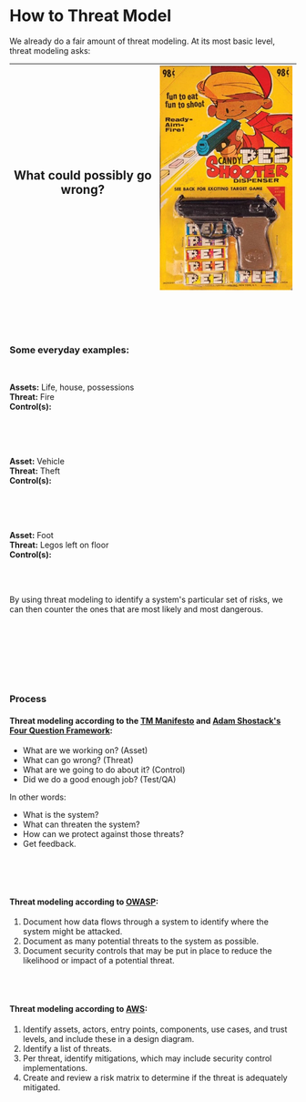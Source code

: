 
# How to Threat Model

We already do a fair amount of threat modeling. At its most basic level, threat modeling asks:

| <h2> What could possibly go wrong? </h2> | ![alt text](/images/pez_gun_med.jpg "They'll take my Pez from my cold, dead hands.") |
|--|--|

<br /><br /><br />

### Some everyday examples:

<br />

**Assets:** Life, house, possessions <br />
**Threat:** Fire <br />
**Control(s):** 

<br /><br /><br />

**Asset:** Vehicle <br />
**Threat:** Theft <br />
**Control(s):** 

<br /><br /><br />

**Asset:** Foot <br />
**Threat:** Legos left on floor <br />
**Control(s):** 

<br /><br />

By using threat modeling to identify a system's particular set of risks, we can then counter the ones that are most likely and most dangerous.

<br /><br /><br /><br /><br /><br />

### Process

#### Threat modeling according to the [TM Manifesto](https://www.threatmodelingmanifesto.org) and [Adam Shostack's Four Question Framework](https://github.com/adamshostack/4QuestionFrame):

* What are we working on? (Asset)
* What can go wrong? (Threat)
* What are we going to do about it? (Control)
* Did we do a good enough job? (Test/QA)

In other words:
* What is the system?
* What can threaten the system?
* How can we protect against those threats?
* Get feedback.

<br /><br /><br />

#### Threat modeling according to [OWASP](https://cheatsheetseries.owasp.org/cheatsheets/Threat_Modeling_Cheat_Sheet.html):

1. Document how data flows through a system to identify where the system might be attacked.
1. Document as many potential threats to the system as possible.
1. Document security controls that may be put in place to reduce the likelihood or impact of a potential threat.

<br /><br />

#### Threat modeling according to [AWS](https://aws.amazon.com/blogs/security/how-to-approach-threat-modeling/):

1. Identify assets, actors, entry points, components, use cases, and trust levels, and include these in a design diagram.
1. Identify a list of threats.
1. Per threat, identify mitigations, which may include security control implementations.
1. Create and review a risk matrix to determine if the threat is adequately mitigated.


